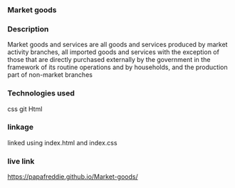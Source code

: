 ### Market goods
 ### Description 
Market goods and services are all goods and services produced by market activity branches, all imported goods and services with the exception of those that are directly purchased externally by the government in the framework of its routine operations and by households, and the production part of non-market branches
 
 ### Technologies used
 css
git 
Html

### linkage

linked using index.html and index.css

### live link

https://papafreddie.github.io/Market-goods/





